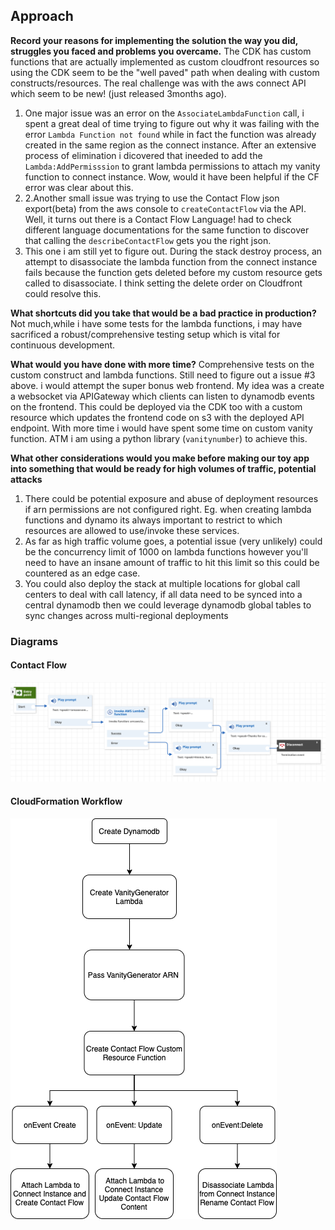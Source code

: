 ## Approach
 **Record your reasons for implementing the solution the way you did, struggles you faced and problems you overcame.**
The CDK has custom functions that are actually implemented as custom cloudfront resources so using the CDK seem to be the "well paved" path when dealing with custom constructs/resources. 
The real challenge was with the aws connect API which seem to be new! (just released 3months ago). 
1. One major issue was an error on the `AssociateLambdaFunction` call, i spent a great deal of time trying to figure out why it was failing with the error `Lambda Function not found` while in fact the function was already created in the same region as the connect instance. After an extensive process of elimination i dicovered that ineeded to add the `Lambda:AddPermisssion` to grant lambda permissions to attach my vanity function to connect instance. Wow, would it have been helpful if the CF error was clear about this. 
2. 2.Another small issue was trying to use the Contact Flow json export(beta) from the aws console to `createContactFlow` via the API. Well, it turns out there is a Contact Flow Language! had to check different language documentations for the same function to discover that calling the `describeContactFlow` gets you the right json.
3. This one i am still yet to figure out. During the stack destroy process, an attempt to disassociate the lambda function from the connect instance fails because the function gets deleted before my custom resource gets called to disassociate. I think setting the delete order on Cloudfront could resolve this.


 **What shortcuts did you take that would be a bad practice in production?**
   Not much,while i have some tests for the lambda functions, i may have sacrificed a robust/comprehensive testing setup which is vital for continuous development.

**What would you have done with more time?**
Comprehensive tests on the custom construct and lambda functions. Still need to figure out a issue #3 above. 
i would attempt the super bonus web frontend. My idea was a create a websocket via APIGateway which clients can listen to dynamodb events on the frontend.
This could be deployed via the CDK too with a custom resource which updates the frontend code on s3 with the deployed API endpoint.
With more time i would have spent some time on custom vanity function. ATM i am using a python library (`vanitynumber`) to achieve this. 

**What other considerations would you make before making our toy app into something that would be ready for high volumes of traffic, potential attacks**
1. There could be potential exposure and abuse of deployment resources if arn permissions are not configured right. Eg. when creating lambda functions and dynamo its always important to restrict to which resources are allowed to use/invoke these services. 
2. As far as high traffic volume goes, a potential issue (very unlikely) could be the concurrency limit of 1000 on lambda functions however you'll need to have an insane amount of traffic to hit this limit so this could be countered as an edge case.
3. You could also deploy the stack at multiple locations for global call centers to deal with call latency, if all data need to be synced into a central dynamodb then we could leverage dynamodb global tables to sync changes across multi-regional deployments

### Diagrams

#### Contact Flow
<img src="images/cflow.png"/>

#### CloudFormation Workflow
 <img src="images/starvanity.png" />
